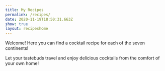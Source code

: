 ```yaml
---
title: My Recipes
permalink: /recipes/
date: 2020-11-19T18:50:31.663Z
show: true
layout: recipeshome
---
```

Welcome! Here you can find a cocktail recipe for each of the seven continents! 

Let your tastebuds travel and enjoy delicious cocktails from the comfort of your own home!

[](/allrecipes)